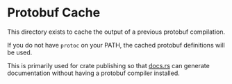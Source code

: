 # Protobuf Cache

This directory exists to cache the output of a previous protobuf compilation.

If you do not have `protoc` on your PATH, the cached protobuf definitions will be used.

This is primarily used for crate publishing so that [docs.rs](https://docs.rs) can
generate documentation without having a protobuf compiler installed.

